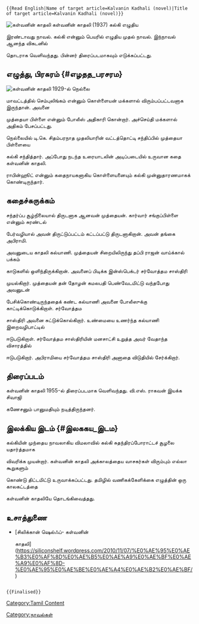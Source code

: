 ```{=mediawiki}
{{Read English|Name of target article=Kalvanin Kadhali (novel)|Title of target article=Kalvanin Kadhali (novel)}}
```
![கள்வனின் காதலி](Kal.jpg "கள்வனின் காதலி") கள்வனின் காதலி (1937) கல்கி எழுதிய
இரண்டாவது நாவல். கல்கி என்னும் பெயரில் எழுதிய முதல் நாவல். இந்நாவல் ஆனந்த விகடனில்
தொடராக வெளிவந்தது. பின்னர் திரைப்படமாகவும் எடுக்கப்பட்டது.

## எழுத்து, பிரசுரம் {#எழதத_பரசரம}

![கள்வனின் காதலி](Kalvanin-kathali.jpg "கள்வனின் காதலி") 1929-ல் நெல்லை
மாவட்டத்தில் செம்புலிங்கம் என்னும் கொள்ளையன் மக்களால் விரும்பப்பட்டவனாக இருந்தான். அவனை
முத்தையா பிள்ளை என்னும் போலீஸ் அதிகாரி கொன்றார். அச்செய்தி மக்களால் அதிகம் பேசப்பட்டது.
நெல்லையில் டி.கெ. சிதம்பரநாத முதலியாரின் வட்டத்தொட்டி சந்திப்பில் முத்தையா பிள்ளையை
கல்கி சந்தித்தார். அப்போது நடந்த உரையாடலின் அடிப்படையில் உருவான கதை கள்வனின் காதலி.
ராபின்ஹூட் என்னும் கதைநாயகனாகிய கொள்ளையனையும் கல்கி முன்னுதாரணமாகக் கொண்டிருந்தார்.

## கதைச்சுருக்கம்

சந்தர்ப்ப சூழ்நிலையால் திருடனாக ஆனவன் முத்தையன். கார்வார் சங்குப்பிள்ளை என்னும் சுரண்டல்
பேர்வழியால் அவன் திருட்டுப்பட்டம் கட்டப்பட்டு திருடனாகிறான். அவன் தங்கை அபிராமி.
அவனுடைய காதலி கல்யாணி. முத்தையன் சிறையிலிருந்து தப்பி ராஜன் வாய்க்கால் பக்கம்
காடுகளில் ஒளிந்திருக்கிறான். அவனைப் பிடிக்க இன்ஸ்பெக்டர் சர்வோத்தம சாஸ்திரி
முயல்கிறார். முத்தையன் தன் தோழன் கமலபதி பெண்வேடமிட்டு வந்தபோது அவனுடன்
பேசிக்கொண்டிருந்ததைக் கண்ட கல்யாணி அவனை போலீஸுக்கு காட்டிக்கொடுக்கிறாள். சர்வோத்தம
சாஸ்திரி அவனை சுட்டுக்கொல்கிறார். உண்மையை உணர்ந்த கல்யாணி இறைவழிபாட்டில்
ஈடுபடுகிறாள். சர்வோத்தம சாஸ்திரியின் மனசாட்சி உறுத்த அவர் வேதாந்த விசாரத்தில்
ஈடுபடுகிறார். அபிராமியை சர்வோத்தம சாஸ்திரி அனாதை விடுதியில் சேர்க்கிறார்.

## திரைப்படம்

கள்வனின் காதலி 1955-ல் திரைப்படமாக வெளிவந்தது. வி.எஸ். ராகவன் இயக்க சிவாஜி
கணேசனும் பானுமதியும் நடித்திருந்தனர்.

## இலக்கிய இடம் {#இலககய_இடம}

கல்கியின் முந்தைய நாவலாகிய விமலாவில் கல்கி சுதந்திரப்போராட்டச் சூழலை யதார்த்தமாக
விவரிக்க முயன்றார். கள்வனின் காதலி அக்காலத்தைய வாசகர்கள் விரும்பும் எல்லா கூறுகளும்
கொண்டு திட்டமிட்டு உருவாக்கப்பட்டது. தமிழில் வணிகக்கேளிக்கை எழுத்தின் ஒரு காலகட்டத்தை
கள்வனின் காதலியே தொடங்கிவைத்தது.

## உசாத்துணை

-   [சிலிக்கான் ஷெல்ஃப்- கள்வனின்
    காதலி](https://siliconshelf.wordpress.com/2010/11/07/%E0%AE%95%E0%AE%B3%E0%AF%8D%E0%AE%B5%E0%AE%A9%E0%AE%BF%E0%AE%A9%E0%AF%8D-%E0%AE%95%E0%AE%BE%E0%AE%A4%E0%AE%B2%E0%AE%BF/)

```{=mediawiki}
{{Finalised}}
```
[Category:Tamil Content](Category:Tamil_Content "wikilink")
[Category:நாவல்கள்](Category:நாவல்கள் "wikilink")
